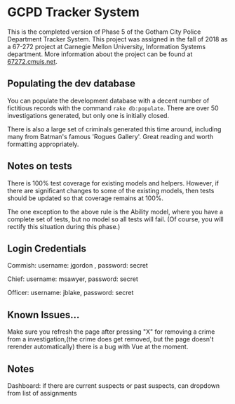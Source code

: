 GCPD Tracker System 
===
This is the completed version of Phase 5 of the Gotham City Police Department Tracker System.  This project was assigned in the fall of 2018 as a 67-272 project at Carnegie Mellon University, Information Systems department.  More information about the project can be found at [67272.cmuis.net](https://67272.cmuis.net).

Populating the dev database
---
You can populate the development database with a decent number of fictitious records with the command `rake db:populate`.  There are over 50 investigations generated, but only one is initially closed.

There is also a large set of criminals generated this time around, including many from Batman's famous 'Rogues Gallery'. Great reading and worth formatting appropriately.

Notes on tests
---
There is 100% test coverage for existing models and helpers.  However, if there are significant changes to some of the existing models, then tests should be updated so that coverage remains at 100%.

The one exception to the above rule is the Ability model, where you have a complete set of tests, but no model so all tests will fail.  (Of course, you will rectify this situation during this phase.)

Login Credentials
---
Commish:
username: jgordon , password: secret

Chief:
username: msawyer, password: secret

Officer:
username: jblake, password: secret

Known Issues...
---
Make sure you refresh the page after pressing "X" for removing a crime from a investigation,(the crime does get removed, but the page doesn't rerender automatically) there is a bug with Vue at the moment.

Notes
---
Dashboard:
if there are current suspects or past suspects, can dropdown from list of assignments

